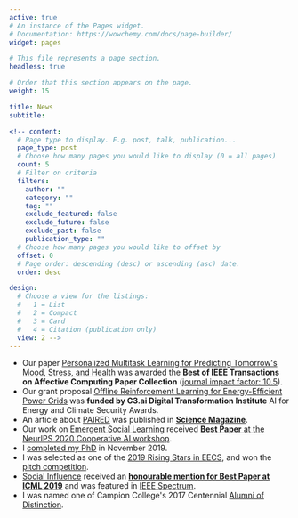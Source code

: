 ```yaml
---
active: true
# An instance of the Pages widget.
# Documentation: https://wowchemy.com/docs/page-builder/
widget: pages

# This file represents a page section.
headless: true

# Order that this section appears on the page.
weight: 15

title: News
subtitle:

<!-- content:
  # Page type to display. E.g. post, talk, publication...
  page_type: post
  # Choose how many pages you would like to display (0 = all pages)
  count: 5
  # Filter on criteria
  filters:
    author: ""
    category: ""
    tag: ""
    exclude_featured: false
    exclude_future: false
    exclude_past: false
    publication_type: ""
  # Choose how many pages you would like to offset by
  offset: 0
  # Page order: descending (desc) or ascending (asc) date.
  order: desc

design:
  # Choose a view for the listings:
  #   1 = List
  #   2 = Compact
  #   3 = Card
  #   4 = Citation (publication only)
  view: 2 -->
---
```

* Our paper [Personalized Multitask Learning for Predicting Tomorrow's Mood, Stress, and Health](./publication/personalized-multitask-learning-for-predicting-tomorrows-mood-stress-a/) was awarded the **Best of IEEE Transactions on Affective Computing Paper Collection** ([journal impact factor: 10.5](https://ieeexplore.ieee.org/xpl/RecentIssue.jsp?punumber=5165369)).
* Our grant proposal [Offline Reinforcement Learning for Energy-Efficient Power Grids](https://c3dti.ai/c3-announces-energy-climate-awards/) was **funded by C3.ai Digital Transformation Institute** AI for Energy and Climate Security Awards.
* An article about [PAIRED](./publication/paired/) was published in [**Science Magazine**](https://www.sciencemag.org/news/2021/01/who-needs-teacher-artificial-intelligence-designs-lesson-plans-itself).
* Our work on [Emergent Social Learning](./publication/learning-social-learning/) received [**Best Paper** at the NeurIPS 2020 Cooperative AI workshop](https://www.cooperativeai.com/neurips-2020/workshop-papers).
* I [completed my PhD](./publication/social-and-affective-machine-learning/) in November 2019. 
* I was selected as one of the [2019 Rising Stars in EECS](https://www.eecs.mit.edu/news-events/announcements/mits-rising-stars-eecs-2019), and won the [pitch competition](https://publish.illinois.edu/rising-stars/).
* [Social Influence](./publication/social-influence-as-intrinsic-motivation-for-multiagent-deep-reinforce/) received an [**honourable mention for Best Paper at ICML 2019**](https://medium.com/syncedreview/icml-2019-google-eth-zurich-mpi-is-cambridge-prowler-io-share-best-paper-honours-4aeabd5c9fc8) and was featured in [IEEE Spectrum](https://spectrum.ieee.org/tech-talk/computing/software/deepmind-teaches-ai-teamwork).
* I was named one of Campion College's 2017 Centennial [Alumni of Distinction](https://campioncollege.ca/resources/natasha-jaques/).